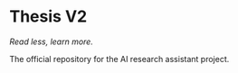 # Thesis V2

*Read less, learn more.*

The official repository for the AI research assistant project.